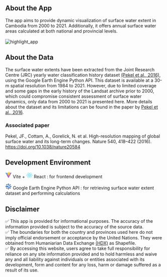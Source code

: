 ## About the App
The app aims to provide dynamic visualization of surface water extent in Cambodia from 2000 to 2021. Additionally, it offers annual surface water areas calculated at both national and provincial levels.
<br/><br/>
![highlight_app](highlight_app.gif)
## About the Data
The surface water extents have been extracted from the Joint Research Centre (JRC) yearly water classification history dataset [(Pekel et al., 2016)](https://doi.org/10.1038/nature20584), using the Google Earth Engine Python API. This dataset is available at a 30-m spatial resolution from 1984 to 2021. However, due to limited coverage and some gaps in the early history of the Landsat archive prior to 2000, which could compromise consistent assessment of surface water dynamics, only data from 2000 to 2021 is presented here. More details about the dataset and its limitations can be found in the paper by [Pekel et al., 2016](https://doi.org/10.1038/nature20584).
### Associated paper
Pekel, JF., Cottam, A., Gorelick, N. et al. High-resolution mapping of global surface water and its long-term changes. Nature 540, 418–422 (2016). https://doi.org/10.1038/nature20584

## Development Environment
<img src="./data/img/Vitejs-logo.svg" alt="Vite Logo" width="20"/> Vite + <img src="./data/img/React-logo.svg" alt="React Logo" width="20"/> React : for frontend development

<img src="./data/img/google-earth-engine_logo.svg" alt="Google Earth Engine Logo" width="20"/> Google Earth Engine Python API : for retrieving surface water extent dataset and performing calculations

## Disclaimer
✅ This app is provided for informational purposes. The accuracy of the information provided is subject to the accuracy of the source data.<br/>
✅ The boundaries for both the country and provinces used here do not imply official endorsement or acceptance by the United Nations. They were obtained from Humaniarian Data Exchange [(HDX)](https://data.humdata.org/dataset/cod-ab-khm) as Shapefile.<br/>
✅ By accessing this website, users agree to take full responsibility for reliance on any site information provided and to hold harmless and waive any and all liability against individuals or entities associated with its development, form and content for any loss, harm or damage suffered as a result of its use.